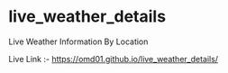 # live_weather_details
Live Weather Information By Location 

Live Link :- https://omd01.github.io/live_weather_details/
